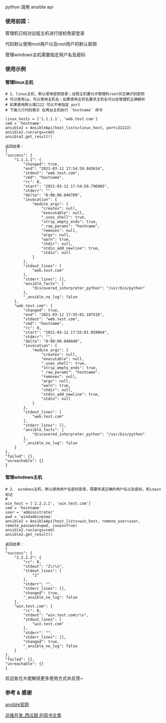 python 调用 ansible api

### 使用前提：

管理机已经对远程主机进行授权免密登录

代码默认使用root用户以及root用户的默认密钥

管理windows主机需要指定用户名及密码

### 使用示例

#### 管理linux主机

    # 1、linux主机，默认使用密钥登录；远程主机要允许管理机root并正确识别密钥
    # 可以使用ip，可以使用主机名；如果使用主机名要求主机名可以在管理机正确解析
    # 如果使用默认端口22 可以不用指定 port
    # 下面几行代码表示 在两台主机执行 `hostname` 命令
    
    linux_hosts = ['1.1.1.1', 'web.test.com']
    cmd = 'hostname'
    ansible2 = AnsibleApi(host_lists=linux_host, port=22222)
    ansible2.run(args=cmd)
    ansible2.get_result()
    
    返回结果：
    {
    "success": {
        "1.1.1.1": {
            "changed": true,
            "end": "2021-03-12 17:54:59.843614",
            "stdout": "web.test.com",
            "cmd": "hostname",
            "rc": 0,
            "start": "2021-03-12 17:54:59.796905",
            "stderr": "",
            "delta": "0:00:00.046709",
            "invocation": {
                "module_args": {
                    "creates": null,
                    "executable": null,
                    "_uses_shell": true,
                    "strip_empty_ends": true,
                    "_raw_params": "hostname",
                    "removes": null,
                    "argv": null,
                    "warn": true,
                    "chdir": null,
                    "stdin_add_newline": true,
                    "stdin": null
                }
            },
            "stdout_lines": [
                "web.test.com"
            ],
            "stderr_lines": [],
            "ansible_facts": {
                "discovered_interpreter_python": "/usr/bin/python"
            },
            "_ansible_no_log": false
        },
        "web.test.com": {
            "changed": true,
            "end": "2021-03-12 17:55:01.107510",
            "stdout": "web.test.com",
            "cmd": "hostname",
            "rc": 0,
            "start": "2021-03-12 17:55:01.059064",
            "stderr": "",
            "delta": "0:00:00.048446",
            "invocation": {
                "module_args": {
                    "creates": null,
                    "executable": null,
                    "_uses_shell": true,
                    "strip_empty_ends": true,
                    "_raw_params": "hostname",
                    "removes": null,
                    "argv": null,
                    "warn": true,
                    "chdir": null,
                    "stdin_add_newline": true,
                    "stdin": null
                }
            },
            "stdout_lines": [
                "web.test.com"
            ],
            "stderr_lines": [],
            "ansible_facts": {
                "discovered_interpreter_python": "/usr/bin/python"
            },
            "_ansible_no_log": false
        }
    },
    "failed": {},
    "unreachable": {}
    }

#### 管理windows主机

    # 2、 windows主机，默认使用用户名密码登录，需要传递正确的用户名以及密码，和iswin标记
    # 
    win_host = ['2.2.2.2', 'win.test.com']
    cmd = 'hostname'
    user = 'administrator'
    pwd = 'windadminmima'
    ansible2 = AnsibleApi(host_lists=win_host, remote_user=user, remote_password=pwd, iswin=True)
    ansible2.run(args=cmd)
    ansible2.get_result()
    
    返回结果：
    {
    "success": {
        "2.2.2.2": {
            "rc": 0,
            "stdout": "2\r\n",
            "stdout_lines": [
                "2"
            ],
            "stderr": "",
            "stderr_lines": [],
            "changed": true,
            "_ansible_no_log": false
        },
        "win.test.com": {
            "rc": 0,
            "stdout": "win.test.com\r\n",
            "stdout_lines": [
                "win.test.com"
            ],
            "stderr": "",
            "stderr_lines": [],
            "changed": true,
            "_ansible_no_log": false
        }
    },
    "failed": {},
    "unreachable": {}
    }

欢迎各位大佬解锁更多使用方式并反馈~


### 参考 & 感谢
[ansible官网](https://docs.ansible.com/ansible/latest/dev_guide/developing_api.html)

[运维开发_西瓜甜 的简书文章](https://www.jianshu.com/p/ec1e4d8438e9)


